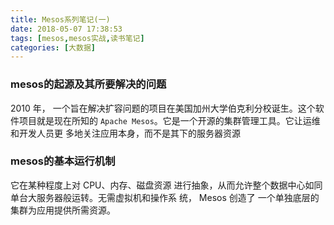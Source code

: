 ```yaml
---
title: Mesos系列笔记(一)
date: 2018-05-07 17:38:53
tags: [mesos,mesos实战,读书笔记]
categories: [大数据]
---
```

### mesos的起源及其所要解决的问题
2010 年， 一个旨在解决扩容问题的项目在美国加州大学伯克利分校诞生。这个软件项目就是现在所知的 `Apache Mesos`。它是一个开源的集群管理工具。它让运维和开发人员更
多地关注应用本身，而不是其下的服务器资源
### mesos的基本运行机制
它在某种程度上对 CPU、内存、磁盘资源
进行抽象，从而允许整个数据中心如同单台大服务器般运转。无需虚拟机和操作系
统， Mesos 创造了 一个单独底层的集群为应用提供所需资源。
